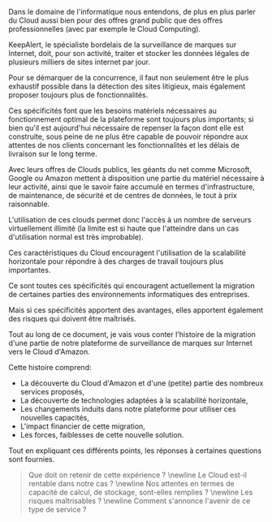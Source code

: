 Dans le domaine de l'informatique nous entendons, de plus en plus parler du Cloud aussi bien pour des offres grand public que des offres professionnelles (avec par exemple le Cloud Computing).

KeepAlert, le spécialiste bordelais de la surveillance de marques sur Internet, doit, pour son activité, traiter et stocker les données légales de plusieurs milliers de sites internet par jour.

Pour se démarquer de la concurrence, il faut non seulement être le plus exhaustif possible dans la détection des sites litigieux, mais également proposer toujours plus de fonctionnalités.

Ces spécificités font que les besoins matériels nécessaires au fonctionnement optimal de la plateforme sont toujours plus importants;
si bien qu'il est aujourd'hui nécessaire de repenser la façon dont elle est construite, 
sous peine de ne plus être capable de pouvoir répondre aux attentes de nos clients concernant les fonctionnalités et les délais de livraison sur le long terme.

Avec leurs offres de Clouds publics, les géants du net comme Microsoft, Google ou Amazon mettent à disposition une partie du matériel nécessaire à leur activité,
ainsi que le savoir faire accumulé en termes d'infrastructure, de maintenance, de sécurité et de centres de données, le tout à prix raisonnable.

L'utilisation de ces clouds permet donc l'accès à un nombre de serveurs virtuellement illimité (la limite est si haute que l'atteindre dans un cas d'utilisation normal est très improbable).

Ces caractéristiques du Cloud encouragent l'utilisation de la scalabilité horizontale pour répondre à des charges de travail toujours plus importantes.

Ce sont toutes ces spécificités qui encouragent actuellement la migration de certaines parties des environnements informatiques des entreprises.

Mais si ces spécificités apportent des avantages, elles apportent également des risques qui doivent être maîtrisés.

Tout au long de ce document, je vais vous conter l'histoire de la migration d'une partie de notre plateforme de surveillance de marques sur Internet vers le Cloud d'Amazon.

Cette histoire comprend:

 * La découverte du Cloud d'Amazon et d'une (petite) partie des nombreux services proposés,
 * La découverte de technologies adaptées à la scalabilité horizontale,
 * Les changements induits dans notre plateforme pour utiliser ces nouvelles capacités,
 * L'impact financier de cette migration,
 * Les forces, faiblesses de cette nouvelle solution.

Tout en expliquant ces différents points, les réponses à certaines questions sont fournies.

 > Que doit on retenir de cette expérience ? \newline
 > Le Cloud est-il rentable dans notre cas ? \newline
 > Nos attentes en termes de capacité de calcul, de stockage, sont-elles remplies ? \newline
 > Les risques maîtrisables ? \newline
 > Comment s'annonce l'avenir de ce type de service ?
